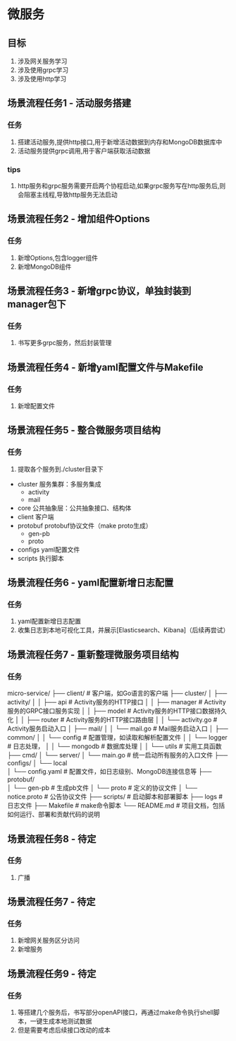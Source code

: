 # 微服务

## 目标
1. 涉及网关服务学习
2. 涉及使用grpc学习
3. 涉及使用http学习

## 场景流程任务1 - 活动服务搭建
### 任务
1. 搭建活动服务,提供http接口,用于新增活动数据到内存和MongoDB数据库中
2. 活动服务提供grpc调用,用于客户端获取活动数据
### tips
1. http服务和grpc服务需要开启两个协程启动,如果grpc服务写在http服务后,则会阻塞主线程,导致http服务无法启动

## 场景流程任务2 - 增加组件Options
### 任务
1. 新增Options,包含logger组件
2. 新增MongoDB组件

## 场景流程任务3 - 新增grpc协议，单独封装到manager包下
### 任务
1. 书写更多grpc服务，然后封装管理

## 场景流程任务4 - 新增yaml配置文件与Makefile
### 任务
1. 新增配置文件

## 场景流程任务5 - 整合微服务项目结构
### 任务
1. 提取各个服务到./cluster目录下
- cluster    服务集群：多服务集成
    - activity
    - mail
- core       公共抽象层：公共抽象接口、结构体
- client     客户端
- protobuf   protobuf协议文件（make proto生成）
    - gen-pb
    - proto
- configs    yaml配置文件
- scripts    执行脚本

## 场景流程任务6 - yaml配置新增日志配置
### 任务
1. yaml配置新增日志配置
2. 收集日志到本地可视化工具，并展示[Elasticsearch、Kibana]（后续再尝试）

## 场景流程任务7 - 重新整理微服务项目结构
### 任务
micro-service/
├── client/                   # 客户端，如Go语言的客户端
├── cluster/
│   ├── activity/
│   │   ├── api               # Activity服务的HTTP接口
│   │   ├── manager           # Activity服务的GRPC接口服务实现
│   │   ├── model             # Activity服务的HTTP接口数据持久化
│   │   ├── router            # Activity服务的HTTP接口路由层
│   │   └── activity.go       # Activity服务启动入口
│   ├── mail/
│   │   └── mail.go           # Mail服务启动入口
│   ├── common/
│   │   └── config            # 配置管理，如读取和解析配置文件
│   │   └── logger            # 日志处理，
│   │   └── mongodb           # 数据库处理
│   │   └── utils             # 实用工具函数
├── cmd/
│   └── server/
│       └── main.go           # 统一启动所有服务的入口文件
├── configs/
│   └── local           
│       └── config.yaml       # 配置文件，如日志级别、MongoDB连接信息等
├── protobuf/                 
│   └── gen-pb                # 生成pb文件
│   └── proto                 # 定义的协议文件
│       └── notice.proto      # 公告协议文件
├── scripts/                  # 启动脚本和部署脚本
├── logs                      # 日志文件
├── Makefile                  # make命令脚本
└── README.md                 # 项目文档，包括如何运行、部署和贡献代码的说明

## 场景流程任务8 - 待定
### 任务
1. 广播

## 场景流程任务7 - 待定
### 任务
1. 新增网关服务区分访问
2. 新增服务

## 场景流程任务9 - 待定
### 任务
1. 等搭建几个服务后，书写部分openAPI接口，再通过make命令执行shell脚本，一键生成本地测试数据
2. 但是需要考虑后续接口改动的成本